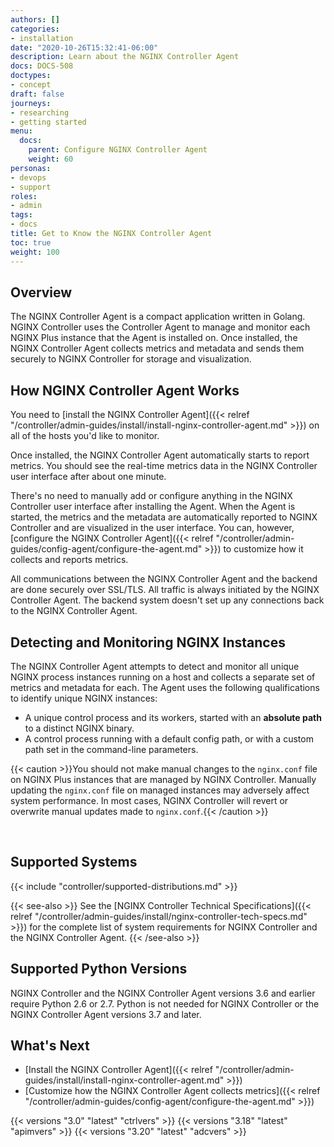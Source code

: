 ```yaml
---
authors: []
categories:
- installation
date: "2020-10-26T15:32:41-06:00"
description: Learn about the NGINX Controller Agent
docs: DOCS-508
doctypes:
- concept
draft: false
journeys:
- researching
- getting started
menu:
  docs:
    parent: Configure NGINX Controller Agent
    weight: 60
personas:
- devops
- support
roles:
- admin
tags:
- docs
title: Get to Know the NGINX Controller Agent
toc: true
weight: 100
---
```


## Overview

The NGINX Controller Agent is a compact application written in Golang. NGINX Controller uses the Controller Agent to manage and monitor each NGINX Plus instance that the Agent is installed on. Once installed, the NGINX Controller Agent collects metrics and metadata and sends them securely to NGINX Controller for storage and visualization.

## How NGINX Controller Agent Works

You need to [install the NGINX Controller Agent]({{< relref "/controller/admin-guides/install/install-nginx-controller-agent.md" >}}) on all of the hosts you'd like to monitor.

Once installed, the NGINX Controller Agent automatically starts to report metrics. You should see the real-time metrics data in the NGINX Controller user interface after about one minute.

There's no need to manually add or configure anything in the NGINX Controller user interface after installing the Agent. When the Agent is started, the metrics and the metadata are automatically reported to NGINX Controller and are visualized in the user interface. You can, however, [configure the NGINX Controller Agent]({{< relref "/controller/admin-guides/config-agent/configure-the-agent.md" >}}) to customize how it collects and reports metrics.

All communications between the NGINX Controller Agent and the backend are done securely over SSL/TLS. All traffic is always initiated by the NGINX Controller Agent. The backend system doesn't set up any connections back to the NGINX Controller Agent.

## Detecting and Monitoring NGINX Instances

The NGINX Controller Agent attempts to detect and monitor all unique NGINX process instances running on a host and collects a separate set of metrics and metadata for each. The Agent uses the following qualifications to identify unique NGINX instances:

- A unique control process and its workers, started with an **absolute path** to a distinct NGINX binary.
- A control process running with a default config path, or with a custom path set in the command-line parameters.

{{< caution >}}You should not make manual changes to the `nginx.conf` file on NGINX Plus instances that are managed by NGINX Controller. Manually updating the `nginx.conf` file on managed instances may adversely affect system performance. In most cases, NGINX Controller will revert or overwrite manual updates made to `nginx.conf`.{{< /caution >}}

<br/>

## Supported Systems

{{< include "controller/supported-distributions.md" >}}

{{< see-also >}}
See the [NGINX Controller Technical Specifications]({{< relref "/controller/admin-guides/install/nginx-controller-tech-specs.md" >}}) for the complete list of system requirements for NGINX Controller and the NGINX Controller Agent.
{{< /see-also >}}

## Supported Python Versions

NGINX Controller and the NGINX Controller Agent versions 3.6 and earlier require Python 2.6 or 2.7. Python is not needed for NGINX Controller or the NGINX Controller Agent versions 3.7 and later.

## What's Next

- [Install the NGINX Controller Agent]({{< relref "/controller/admin-guides/install/install-nginx-controller-agent.md" >}})
- [Customize how the NGINX Controller Agent collects metrics]({{< relref "/controller/admin-guides/config-agent/configure-the-agent.md" >}})

{{< versions "3.0" "latest" "ctrlvers" >}}
{{< versions "3.18" "latest" "apimvers" >}}
{{< versions "3.20" "latest" "adcvers" >}}
